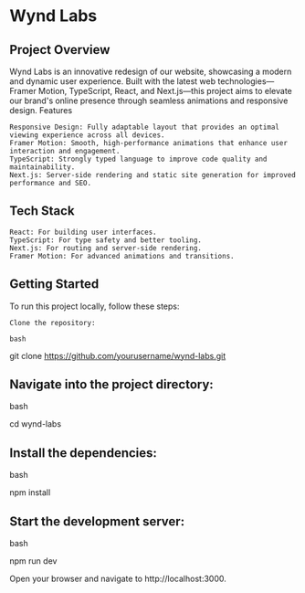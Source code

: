 # Wynd Labs
## Project Overview

Wynd Labs is an innovative redesign of our website, showcasing a modern and dynamic user experience. Built with the latest web technologies—Framer Motion, TypeScript, React, and Next.js—this project aims to elevate our brand's online presence through seamless animations and responsive design.
Features

    Responsive Design: Fully adaptable layout that provides an optimal viewing experience across all devices.
    Framer Motion: Smooth, high-performance animations that enhance user interaction and engagement.
    TypeScript: Strongly typed language to improve code quality and maintainability.
    Next.js: Server-side rendering and static site generation for improved performance and SEO.

## Tech Stack

    React: For building user interfaces.
    TypeScript: For type safety and better tooling.
    Next.js: For routing and server-side rendering.
    Framer Motion: For advanced animations and transitions.

## Getting Started

To run this project locally, follow these steps:

    Clone the repository:

    bash

git clone https://github.com/yourusername/wynd-labs.git

## Navigate into the project directory:

bash

cd wynd-labs

## Install the dependencies:

bash

npm install

## Start the development server:

bash

npm run dev

Open your browser and navigate to http://localhost:3000.
